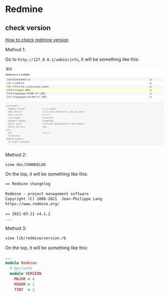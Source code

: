 # Redmine

## check version

[How to check redmine version](https://www.redmine.org/boards/2/topics/21974)

Method 1:

Go to `http://127.0.0.1/admin/info`, it will be something like this:

![](redmine_info.PNG)

Method 2:
```
view doc/CHANGELOG
```

On the top, it will be something like this:
```
== Redmine changelog

Redmine - project management software
Copyright (C) 2006-2021  Jean-Philippe Lang
https://www.redmine.org/

== 2021-03-21 v4.1.2
...
```

Method 3:

```sh
view lib/redmine/version.rb
```

On the top, it will be something like this:

```ruby
...
module Redmine
  # @private
  module VERSION
    MAJOR = 4
    MINOR = 1
    TINY  = 2
```

